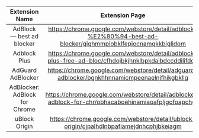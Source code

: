 | Extension Name  | Extension Page | Website | Opensource |
| :---:           | :---:          | :---:   | :---:      
| AdBlock — best ad blocker | https://chrome.google.com/webstore/detail/adblock-%E2%80%94-best-ad-blocker/gighmmpiobklfepjocnamgkkbiglidom | https://getadblock.com/ | No |
| Adblock Plus | https://chrome.google.com/webstore/detail/adblock-plus-free-ad-bloc/cfhdojbkjhnklbpkdaibdccddilifddb | https://adblockplus.org/ | Yes |
| AdGuard AdBlocker | https://chrome.google.com/webstore/detail/adguard-adblocker/bgnkhhnnamicmpeenaelnjfhikgbkllg | https://adguard.com/en/welcome.html | No |
| AdBlocker: AdBlock for Chrome | https://chrome.google.com/webstore/detail/adblocker-adblock-for-chr/obhacaboehinamiaoafpljgofoapchgf | None | No |
| uBlock Origin | https://chrome.google.com/webstore/detail/ublock-origin/cjpalhdlnbpafiamejdnhcphjbkeiagm | https://ublockorigin.com/ | Yes |

